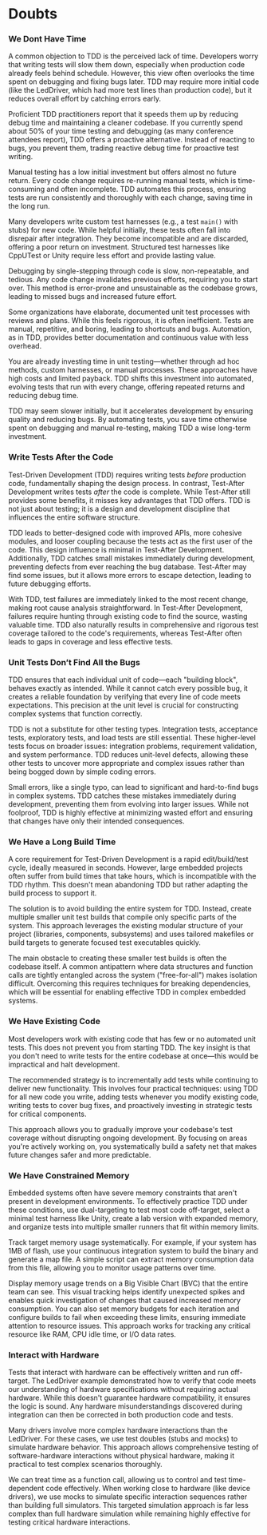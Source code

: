 # Doubts

### We Dont Have Time

A common objection to TDD is the perceived lack of time. Developers worry that
writing tests will slow them down, especially when production code already feels
behind schedule. However, this view often overlooks the time spent on debugging
and fixing bugs later. TDD may require more initial code (like the LedDriver,
which had more test lines than production code), but it reduces overall effort
by catching errors early.

Proficient TDD practitioners report that it speeds them up by reducing debug
time and maintaining a cleaner codebase. If you currently spend about 50% of
your time testing and debugging (as many conference attendees report), TDD
offers a proactive alternative. Instead of reacting to bugs, you prevent them,
trading reactive debug time for proactive test writing.

Manual testing has a low initial investment but offers almost no future return.
Every code change requires re-running manual tests, which is time-consuming and
often incomplete. TDD automates this process, ensuring tests are run
consistently and thoroughly with each change, saving time in the long run.

Many developers write custom test harnesses (e.g., a test `main()` with stubs)
for new code. While helpful initially, these tests often fall into disrepair
after integration. They become incompatible and are discarded, offering a poor
return on investment. Structured test harnesses like CppUTest or Unity require
less effort and provide lasting value.

Debugging by single-stepping through code is slow, non-repeatable, and tedious.
Any code change invalidates previous efforts, requiring you to start over. This
method is error-prone and unsustainable as the codebase grows, leading to missed
bugs and increased future effort.

Some organizations have elaborate, documented unit test processes with reviews
and plans. While this feels rigorous, it is often inefficient. Tests are manual,
repetitive, and boring, leading to shortcuts and bugs. Automation, as in TDD,
provides better documentation and continuous value with less overhead.

You are already investing time in unit testing—whether through ad hoc methods,
custom harnesses, or manual processes. These approaches have high costs and
limited payback. TDD shifts this investment into automated, evolving tests that
run with every change, offering repeated returns and reducing debug time.

TDD may seem slower initially, but it accelerates development by ensuring
quality and reducing bugs. By automating tests, you save time otherwise spent on
debugging and manual re-testing, making TDD a wise long-term investment.

### Write Tests After the Code

Test-Driven Development (TDD) requires writing tests *before* production code,
fundamentally shaping the design process. In contrast, Test-After Development
writes tests *after* the code is complete. While Test-After still provides some
benefits, it misses key advantages that TDD offers. TDD is not just about
testing; it is a design and development discipline that influences the entire
software structure.

TDD leads to better-designed code with improved APIs, more cohesive modules, and
looser coupling because the tests act as the first user of the code. This design
influence is minimal in Test-After Development. Additionally, TDD catches small
mistakes immediately during development, preventing defects from ever reaching
the bug database. Test-After may find some issues, but it allows more errors to
escape detection, leading to future debugging efforts.

With TDD, test failures are immediately linked to the most recent change, making
root cause analysis straightforward. In Test-After Development, failures require
hunting through existing code to find the source, wasting valuable time. TDD
also naturally results in comprehensive and rigorous test coverage tailored to
the code's requirements, whereas Test-After often leads to gaps in coverage and
less effective tests.

### Unit Tests Don’t Find All the Bugs

TDD ensures that each individual unit of code—each "building block", behaves
exactly as intended. While it cannot catch every possible bug, it creates a
reliable foundation by verifying that every line of code meets expectations.
This precision at the unit level is crucial for constructing complex systems
that function correctly.

TDD is not a substitute for other testing types. Integration tests, acceptance
tests, exploratory tests, and load tests are still essential. These higher-level
tests focus on broader issues: integration problems, requirement validation, and
system performance. TDD reduces unit-level defects, allowing these other tests
to uncover more appropriate and complex issues rather than being bogged down by
simple coding errors.

Small errors, like a single typo, can lead to significant and hard-to-find bugs
in complex systems. TDD catches these mistakes immediately during development,
preventing them from evolving into larger issues. While not foolproof, TDD is
highly effective at minimizing wasted effort and ensuring that changes have only
their intended consequences.

### We Have a Long Build Time

A core requirement for Test-Driven Development is a rapid edit/build/test cycle,
ideally measured in seconds. However, large embedded projects often suffer from
build times that take hours, which is incompatible with the TDD rhythm. This
doesn't mean abandoning TDD but rather adapting the build process to support it.

The solution is to avoid building the entire system for TDD. Instead, create
multiple smaller unit test builds that compile only specific parts of the
system. This approach leverages the existing modular structure of your project
(libraries, components, subsystems) and uses tailored makefiles or build targets
to generate focused test executables quickly.

The main obstacle to creating these smaller test builds is often the codebase
itself. A common antipattern where data structures and function calls are
tightly entangled across the system ("free-for-all") makes isolation difficult.
Overcoming this requires techniques for breaking dependencies, which will be
essential for enabling effective TDD in complex embedded systems.

### We Have Existing Code

Most developers work with existing code that has few or no automated unit tests.
This does not prevent you from starting TDD. The key insight is that you don't
need to write tests for the entire codebase at once—this would be impractical
and halt development.

The recommended strategy is to incrementally add tests while continuing to
deliver new functionality. This involves four practical techniques: using TDD
for all new code you write, adding tests whenever you modify existing code,
writing tests to cover bug fixes, and proactively investing in strategic tests
for critical components.

This approach allows you to gradually improve your codebase's test coverage
without disrupting ongoing development. By focusing on areas you're actively
working on, you systematically build a safety net that makes future changes
safer and more predictable.

### We Have Constrained Memory

Embedded systems often have severe memory constraints that aren't present in
development environments. To effectively practice TDD under these conditions,
use dual-targeting to test most code off-target, select a minimal test harness
like Unity, create a lab version with expanded memory, and organize tests into
multiple smaller runners that fit within memory limits.

Track target memory usage systematically. For example, if your system has 1MB of
flash, use your continuous integration system to build the binary and generate a
map file. A simple script can extract memory consumption data from this file,
allowing you to monitor usage patterns over time.

Display memory usage trends on a Big Visible Chart (BVC) that the entire team
can see. This visual tracking helps identify unexpected spikes 
and enables quick investigation of changes that caused increased
memory consumption. You can also set memory budgets for each iteration and
configure builds to fail when exceeding these limits, ensuring immediate
attention to resource issues. This approach works for tracking any critical
resource like RAM, CPU idle time, or I/O data rates.

### Interact with Hardware

Tests that interact with hardware can be effectively written and run off-target.
The LedDriver example demonstrated how to verify that code meets our
understanding of hardware specifications without requiring actual hardware.
While this doesn't guarantee hardware compatibility, it ensures the logic is
sound. Any hardware misunderstandings discovered during integration can then be
corrected in both production code and tests.

Many drivers involve more complex hardware interactions than the LedDriver. For
these cases, we use test doubles (stubs and mocks) to simulate hardware
behavior. This approach allows comprehensive testing of software-hardware
interactions without physical hardware, making it practical to test complex
scenarios thoroughly.

We can treat time as a function call, allowing us to control and test
time-dependent code effectively. When working close to hardware (like device
drivers), we use mocks to simulate specific interaction sequences rather than
building full simulators. This targeted simulation approach is far less complex
than full hardware simulation while remaining highly effective for testing
critical hardware interactions.